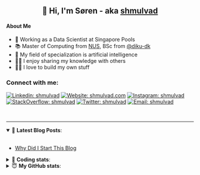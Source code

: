 <h2 align="center">
	👋 Hi, I'm Søren - aka <a href="https://shmulvad.com">shmulvad</a>
</h2>

#### About Me
- 🤖 Working as a Data Scientist at Singapore Pools
- 📚 Master of Computing from [NUS], BSc from [@diku-dk]
- 🧠 My field of specialization is artificial intelligence
- 👨‍🏫 I enjoy sharing my knowledge with others
- 👨‍💻 I love to build my own stuff

### Connect with me:

[![Linkedin: shmulvad](https://img.shields.io/badge/shmulvad-blue?style=flat&logo=Linkedin&logoColor=white)][linkedin]
[![Website: shmulvad.com](https://img.shields.io/badge/shmulvad.com-47CCCC?&style=flat&logo=Google-Chrome&logoColor=white)][website]
[![Instagram: shmulvad](https://img.shields.io/badge/-@shmulvad-purple?style=flat&logo=Instagram&logoColor=white)][instagram]
[![StackOverflow: shmulvad](https://img.shields.io/badge/shmulvad-FE7A16?style=flat&logo=stack-overflow&logoColor=white)][stackOverflow]
[![Twitter: shmulvad](https://img.shields.io/badge/@shmulvad-1ca0f1?style=flat&logo=twitter&logoColor=white)][twitter]
[![Email: shmulvad](https://img.shields.io/badge/shmulvad-D14836?style=flat&logo=gmail&logoColor=white)][mail]

<br />

---

<details open>
 <summary>📕 <b>Latest Blog Posts</b>: </summary>

<br>

<!-- BLOG-POST-LIST:START -->
- [Why Did I Start This Blog](https://shmulvad.com/blog/why-did-start-this-blog)
<!-- BLOG-POST-LIST:END -->

</details>

<!-- --- -->

<details>
 <summary>🤖 <b>Coding stats</b>: </summary>

<br>

NOTE: Doesn't track coding at work or work done in environments such as Jupyter Notebooks.

<!--START_SECTION:waka-->
![Code Time](http://img.shields.io/badge/Code%20Time-2%2C137%20hrs%209%20mins-blue)

**I'm a Night 🦉** 

```text
🌞 Morning                440 commits         ██░░░░░░░░░░░░░░░░░░░░░░░   09.05 % 
🌆 Daytime                1251 commits        ██████░░░░░░░░░░░░░░░░░░░   25.74 % 
🌃 Evening                2011 commits        ██████████░░░░░░░░░░░░░░░   41.37 % 
🌙 Night                  1159 commits        ██████░░░░░░░░░░░░░░░░░░░   23.84 % 
```


📊 **This Week I Spent My Time On** 

```text
💬 Programming Languages: 
Python                   1 hr 55 mins        ███████████░░░░░░░░░░░░░░   44.29 % 
Other                    1 hr 43 mins        ██████████░░░░░░░░░░░░░░░   39.77 % 
Bash                     11 mins             █░░░░░░░░░░░░░░░░░░░░░░░░   04.42 % 
INI                      6 mins              █░░░░░░░░░░░░░░░░░░░░░░░░   02.31 % 
HTML                     5 mins              █░░░░░░░░░░░░░░░░░░░░░░░░   02.12 % 

🔥 Editors: 
VS Code                  2 hrs 37 mins       ███████████████░░░░░░░░░░   60.32 % 
Zsh                      1 hr 43 mins        ██████████░░░░░░░░░░░░░░░   39.68 % 

🐱‍💻 Projects: 
sppl-chatbot             1 hr 48 mins        ██████████░░░░░░░░░░░░░░░   41.69 % 
hit-locator              1 hr 23 mins        ████████░░░░░░░░░░░░░░░░░   32.00 % 
overvaagning-admin       54 mins             █████░░░░░░░░░░░░░░░░░░░░   20.83 % 
datapakke-interface      12 mins             █░░░░░░░░░░░░░░░░░░░░░░░░   04.98 % 
company-scrapers         1 min               ░░░░░░░░░░░░░░░░░░░░░░░░░   00.48 % 
```


 Last Updated on 12/09/2023 18:40:27 UTC
<!--END_SECTION:waka-->

</details>

<!-- --- -->

<details>
 <summary>😇 <b>My GitHub stats</b>: </summary>

<br>

<img align="left" alt="shmulvad's Github Stats" src="https://github-readme-stats.vercel.app/api?username=shmulvad&show_icons=true&hide_border=true" />

</details>



[website]: https://shmulvad.com
[twitter]: https://twitter.com/shmulvad
[linkedin]: https://linkedin.com/in/shmulvad
[instagram]: https://instagram.com/shmulvad
[stackOverflow]: https://stackoverflow.com/users/9248793/shmulvad
[mail]: mailto:shmulvad@gmail.com
[@diku-dk]: https://github.com/diku-dk
[github]: https://github.com/shmulvad
[NUS]: https://www.nus.edu.sg
